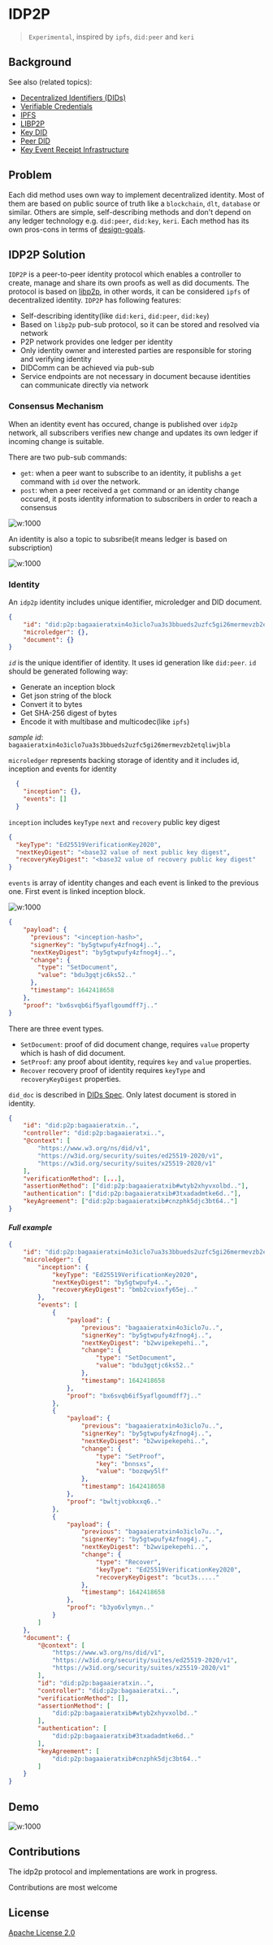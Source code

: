 # IDP2P

> `Experimental`, inspired by `ipfs`, `did:peer` and `keri`

## Background

See also (related topics):

* [Decentralized Identifiers (DIDs)](https://w3c.github.io/did-core)
* [Verifiable Credentials](https://www.w3.org/TR/vc-data-model/)
* [IPFS](https://ipfs.io/)
* [LIBP2P](https://libp2p.io/)
* [Key DID](https://github.com/w3c-ccg/did-method-key/)
* [Peer DID](https://identity.foundation/peer-did-method-spec/)
* [Key Event Receipt Infrastructure](https://keri.one//)

## Problem

Each did method uses own way to implement decentralized identity.
Most of them are based on public source of truth like a `blockchain`, `dlt`, `database` or similar.
Others are simple, self-describing methods and don't depend on any ledger technology e.g. `did:peer`, `did:key`, `keri`.
Each method has its own pros-cons in terms of [design-goals](https://www.w3.org/TR/did-core/#design-goals).

## IDP2P Solution 

`IDP2P` is a peer-to-peer identity protocol which enables a controller to create, manage and share its own proofs as well as did documents. 
The protocol is based on [libp2p](https://libp2p.io/), in other words, it can be considered `ipfs` of decentralized identity. `IDP2P` has following features:

- Self-describing identity(like `did:keri`, `did:peer`, `did:key`)
- Based on `libp2p` pub-sub protocol, so it can be stored and resolved via network
- P2P network provides one ledger per identity
- Only identity owner and interested parties are responsible for storing and verifying identity
- DIDComm can be achieved via pub-sub
- Service endpoints are not necessary in document because identities can communicate directly via network


### Consensus Mechanism 

When an identity event has occured, change is published over `idp2p` network, all subscribers verifies new change and updates its own ledger if incoming change is suitable.

There are two pub-sub commands: 

- `get`: when a peer want to subscribe to an identity, it publishs a `get` command with `id` over the network. 
- `post`: when a peer received a `get` command or an identity change occured, it posts identity information to subscribers in order to reach a consensus

![w:1000](idp2p-pubsub.gif) 

An identity is also a topic to subsribe(it means ledger is based on subscription)

![w:1000](idp2p.drawio.png) 


### Identity

An `idp2p` identity includes unique identifier, microledger and DID document. 

```json
{
    "id": "did:p2p:bagaaieratxin4o3iclo7ua3s3bbueds2uzfc5gi26mermevzb2etqliwjbla",
    "microledger": {},
    "document": {}
}
```

*`id`* is the unique identifier of identity. It uses id generation like `did:peer`. `id` should be generated following way: 

- Generate an inception block
- Get json string of the block
- Convert it to bytes
- Get SHA-256 digest of bytes
- Encode it with multibase and multicodec(like `ipfs`)

*sample id*: `bagaaieratxin4o3iclo7ua3s3bbueds2uzfc5gi26mermevzb2etqliwjbla`

`microledger` represents backing storage of identity and it includes id, inception and events for identity

```json
  {
    "inception": {},
    "events": []
  }
```

`inception` includes `keyType` `next` and `recovery` public key digest

```json
{
  "keyType": "Ed25519VerificationKey2020",
  "nextKeyDigest": "<base32 value of next public key digest",
  "recoveryKeyDigest": "<base32 value of recovery public key digest"
}
```

`events` is array of identity changes and each event is linked to the previous one. First event is linked inception block.

![w:1000](microledger.drawio.png) 


```json
{
    "payload": {
      "previous": "<inception-hash>",
      "signerKey": "by5gtwpufy4zfnog4j..",
      "nextKeyDigest": "by5gtwpufy4zfnog4j..",
      "change": {
        "type": "SetDocument",
        "value": "bdu3gqtjc6ks52.."
      },
      "timestamp": 1642418658
    },
    "proof": "bx6svqb6if5yaflgoumdff7j.."
}
```

There are three event types.

- `SetDocument`: proof of did document change, requires `value` property which is hash of did document.
- `SetProof`: any proof about identity,  requires `key` and `value` properties.
- `Recover` recovery proof of identity requires `keyType` and `recoveryKeyDigest` properties.

`did_doc` is described in [DIDs Spec](https://www.w3.org/TR/did-core/). Only latest document is stored in identity.

```json
{
    "id": "did:p2p:bagaaieratxin..",
    "controller": "did:p2p:bagaaieratxi..",
    "@context": [
        "https://www.w3.org/ns/did/v1",
        "https://w3id.org/security/suites/ed25519-2020/v1",
        "https://w3id.org/security/suites/x25519-2020/v1"
    ],
    "verificationMethod": [...],
    "assertionMethod": ["did:p2p:bagaaieratxib#wtyb2xhyvxolbd.."],
    "authentication": ["did:p2p:bagaaieratxib#3txadadmtke6d.."],
    "keyAgreement": ["did:p2p:bagaaieratxib#cnzphk5djc3bt64.."]
}
```


#### *Full example*

```json
{
    "id": "did:p2p:bagaaieratxin4o3iclo7ua3s3bbueds2uzfc5gi26mermevzb2etqliwjbla",
    "microledger": {
        "inception": {
            "keyType": "Ed25519VerificationKey2020",
            "nextKeyDigest": "by5gtwpufy4..",
            "recoveryKeyDigest": "bmb2cvioxfy65ej.."
        },
        "events": [
            {
                "payload": {
                    "previous": "bagaaieratxin4o3iclo7u..",
                    "signerKey": "by5gtwpufy4zfnog4j..",
                    "nextKeyDigest": "b2wvipekepehi..",
                    "change": {
                        "type": "SetDocument",
                        "value": "bdu3gqtjc6ks52.."
                    },
                    "timestamp": 1642418658
                },
                "proof": "bx6svqb6if5yaflgoumdff7j.."
            },
            {
                "payload": {
                    "previous": "bagaaieratxin4o3iclo7u..",
                    "signerKey": "by5gtwpufy4zfnog4j..",
                    "nextKeyDigest": "b2wvipekepehi..",
                    "change": {
                        "type": "SetProof",
                        "key": "bnnsxs",
                        "value": "bozqwy5lf"
                    },
                    "timestamp": 1642418658
                },
                "proof": "bwltjvobkxxq6.."
            },
            {
                "payload": {
                    "previous": "bagaaieratxin4o3iclo7u..",
                    "signerKey": "by5gtwpufy4zfnog4j..",
                    "nextKeyDigest": "b2wvipekepehi..",
                    "change": {
                        "type": "Recover",
                        "keyType": "Ed25519VerificationKey2020",
                        "recoveryKeyDigest": "bcut3s....."
                    },
                    "timestamp": 1642418658
                },
                "proof": "b3yo6vlymyn.."
            }
        ]
    },
    "document": {
        "@context": [
            "https://www.w3.org/ns/did/v1",
            "https://w3id.org/security/suites/ed25519-2020/v1",
            "https://w3id.org/security/suites/x25519-2020/v1"
        ],
        "id": "did:p2p:bagaaieratxin..",
        "controller": "did:p2p:bagaaieratxi..",
        "verificationMethod": [],
        "assertionMethod": [
            "did:p2p:bagaaieratxib#wtyb2xhyvxolbd.."
        ],
        "authentication": [
            "did:p2p:bagaaieratxib#3txadadmtke6d.."
        ],
        "keyAgreement": [
            "did:p2p:bagaaieratxib#cnzphk5djc3bt64.."
        ]
    }
}
```

## Demo

![w:1000](idp2p-demo.gif)

## Contributions

The idp2p protocol and implementations are work in progress. 

Contributions are most welcome

## License

[Apache License 2.0](LICENSE) 
